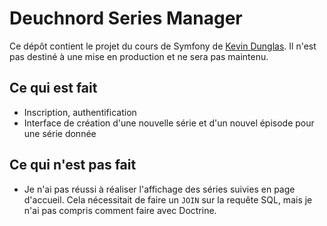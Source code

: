# Deuchnord Series Manager
Ce dépôt contient le projet du cours de Symfony de [Kevin Dunglas](https://github.com/dunglas). Il n'est pas destiné à une mise en production et ne sera pas maintenu.

## Ce qui est fait
- Inscription, authentification
- Interface de création d'une nouvelle série et d'un nouvel épisode pour une
  série donnée

## Ce qui n'est pas fait
- Je n'ai pas réussi à réaliser l'affichage des séries suivies en page
  d'accueil. Cela nécessitait de faire un `JOIN` sur la requête SQL, mais je
  n'ai pas compris comment faire avec Doctrine.

